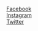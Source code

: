 [Facebook](https://www.facebook.com/gomatcha.org)  
[Instagram](https://www.instagram.com/gomatcha_org/)  
[Twitter](https://twitter.com/gomatcha_org)
